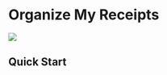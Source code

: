 # Organize My Receipts

![](https://images.pexels.com/photos/164686/pexels-photo-164686.jpeg?auto=compress&cs=tinysrgb&dpr=2&h=650&w=940)

## Quick Start

